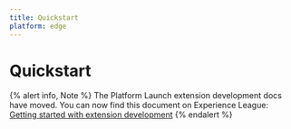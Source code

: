 ```yaml
---
title: Quickstart
platform: edge
---
```


# Quickstart

{% alert info, Note %}
The Platform Launch extension development docs have moved. You can now find this document on Experience League: [Getting started with extension development](https://experienceleague.adobe.com/docs/launch/using/extension-dev/getting-started.html)
{% endalert %}